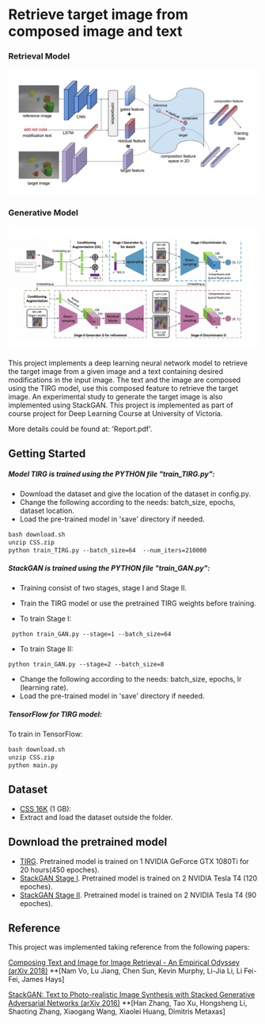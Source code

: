 # Retrieve target image from composed image and text

### Retrieval Model
![Results](https://github.com/alinstein/Modify-image-by-text/blob/master/diagram3.png)

### Generative Model
![Results](https://github.com/alinstein/Modify-image-by-text/blob/master/diagram.png)


This project implements a deep learning neural network model to retrieve the target image from a given image and a text containing desired modifications in the input image.
The text and the image are composed using the TIRG model, use this composed feature to retrieve the target image. An experimental study to generate the target image is also implemented
using StackGAN. This project is implemented as part of course project for Deep Learning Course at University of Victoria.

More details could be found at: 'Report.pdf'.

## Getting Started

##### Model TIRG is trained using the PYTHON file "train_TIRG.py":

* Download the dataset and give the location of the dataset in config.py.
* Change the following according to the needs: batch_size, epochs, dataset location.
* Load the pre-trained model in 'save' directory if needed.

```
bash download.sh
unzip CSS.zip
python train_TIRG.py --batch_size=64  --num_iters=210000
```

##### StackGAN is trained using the PYTHON file "train_GAN.py":
* Training consist of two stages, stage I and Stage II.
* Train the TIRG model or use the pretrained TIRG weights before training.

* To train Stage I:
```
 python train_GAN.py --stage=1 --batch_size=64
```
* To train Stage II: 
```
python train_GAN.py --stage=2 --batch_size=8
```
* Change the following according to the needs: batch_size, epochs, lr (learning rate).
* Load the pre-trained model in 'save' directory if needed.

##### TensorFlow for TIRG model:
To train in TensorFlow:
```
bash download.sh
unzip CSS.zip
python main.py
```

## Dataset 
* [CSS 16K](https://drive.google.com/open?id=1wPqMw-HKmXUG2qTgYBiTNUnjz83hA2tY) (1 GB): 
*  Extract and load the dataset outside the folder.

## Download the pretrained model 
* [TIRG](https://drive.google.com/file/d/1P7jcEbp-bHW18Wib1WWpsgsr1VXMIjkp/view?usp=sharing). Pretrained model is trained on 1 NVIDIA GeForce GTX 1080Ti  for 20 hours(450 epoches). 
* [StackGAN Stage I](https://drive.google.com/file/d/1SXltrXZGxJZa1PrnAkjre8T9izO0SDWi/view?usp=sharing). Pretrained model is trained on 2 NVIDIA Tesla T4 (120 epoches). 
* [StackGAN Stage II](https://drive.google.com/file/d/1niMnrb504ELmmg8k92XXs6cBTtegOfBn/view?usp=sharing). Pretrained model is trained on 2 NVIDIA Tesla T4 (90 epoches). 

## Reference

This project was implemented taking reference from the following papers: 

[Composing Text and Image for Image Retrieval - An Empirical Odyssey (arXiv 2018)](https://arxiv.org/abs/1812.07119)
**[Nam Vo, Lu Jiang, Chen Sun, Kevin Murphy, Li-Jia Li, Li Fei-Fei, James Hays]

[StackGAN: Text to Photo-realistic Image Synthesis with Stacked Generative Adversarial Networks (arXiv 2016)](https://arxiv.org/abs/1612.03242)
**[Han Zhang, Tao Xu, Hongsheng Li, Shaoting Zhang, Xiaogang Wang, Xiaolei Huang, Dimitris Metaxas]
